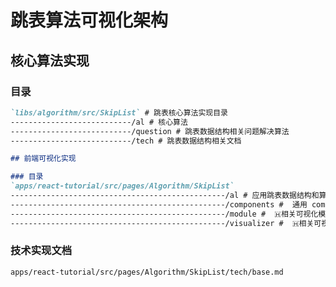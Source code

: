 # 跳表算法可视化架构



## 核心算法实现

### 目录
```md
`libs/algorithm/src/SkipList` # 跳表核心算法实现目录
---------------------------/al # 核心算法
---------------------------/question # 跳表数据结构相关问题解决算法
---------------------------/tech # 跳表数据结构相关文档
```


```md
## 前端可视化实现

### 目录
`apps/react-tutorial/src/pages/Algorithm/SkipList`
------------------------------------------------/al # 应用跳表数据结构和算法、引用 `libs/algorithm/src/SkipList`
------------------------------------------------/components #  通用 components 组件
------------------------------------------------/module #  🇭相关可视化模块
------------------------------------------------/visualizer #  🇭相关可视化组件
```


### 技术实现文档

`apps/react-tutorial/src/pages/Algorithm/SkipList/tech/base.md`